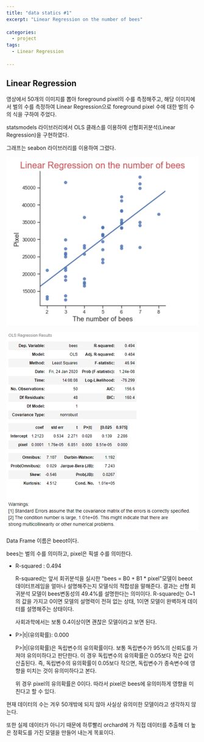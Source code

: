 ```yaml
---
title: "data statics #1"
excerpt: "Linear Regression on the number of bees"

categories:
  - project
tags:
  - Linear Regression

---
```


## Linear Regression
영상에서 50개의 이미지를 뽑아 foreground pixel의 수를 측정해주고, 해당 이미지에서 벌의 수를 측정하여 Linear Regression으로 foreground pixel 수에 대한 벌의 수의 식을 구하여 주었다.

statsmodels 라이브러리에서 OLS 클래스를 이용하여 선형회귀분석(Linear Regression)을 구현하였다.

그래프는 seabon 라이브러리를 이용하여 그렸다. 

![](https://raw.githubusercontent.com/beeot/beeot.github.io/master/_docs/project/linear_reg_graph.PNG)





![](https://raw.githubusercontent.com/beeot/beeot.github.io/master/_docs/project/linear_reg_result.PNG)

Data Frame 이름은 beeot이다.

bees는 벌의 수를 의미하고, pixel은 픽셀 수를 의미한다.

- R-squared : 0.494 

  R-squared는 앞서 회귀분석을 실시한 "bees = B0 + B1 * pixel"모델이 beeot 데이터프레임을 얼마나 설명해주는지 모델식의 적합성을 말해준다. 결과는 선형 회귀분석 모델이 bees변동성의 49.4%를 설명한다는 의미이다. R-squared는 0~1의 값을 가지고 0이면 모델의 설명력이 전혀 없는 상태, 1이면 모델이 완벽하게 데이터를 설명해주는 상태이다. 

  사회과학에서는 보통 0.4이상이면 괜찮은 모델이라고 보면 된다.

  

- P>|t|(유의확률):  0.000

  P>|t|(유의확률)은 독립변수의 유의확률이다. 보통 독립변수가 95%의 신뢰도를 가져야 유의미하다고 판단한다. 이 경우 독립변수의 유의확률은 0.05보다 작은 값이 산출된다. 즉, 독립변수의 유의확률이 0.05보다 작으면, 독립변수가 종속변수에 영향을 미치는 것이 유의미하다고 본다.

  위 경우 pixel의 유의확률은 0이다. 따라서 pixel은 bees에 유의미하게 영향을 미친다고 할 수 있다.

  



현재 데이터의 수는 겨우 50개밖에 되지 않아 사실상 유의미한 모델이라고 생각하지 않는다. 

또한 실제 데이터가 아니기 때문에 하루빨리 orchard에 가 직접 데이터를 추출해 더 높은 정확도를 가진 모델을 만들어 내는게 목표이다. 

